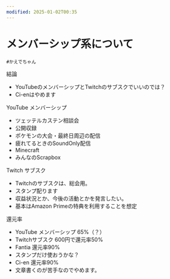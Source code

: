 ```yaml
---
modified: 2025-01-02T00:35
---
```

# メンバーシップ系について

`#かえでちゃん`

結論

- YouTubeのメンバーシップとTwitchのサブスクでいいのでは？  
- Ci-enはやめます  

YouTube メンバーシップ

- ツェッテルカステン相談会  
- 公開収録  
- ポケモンの大会・最終日周辺の配信  
- 疲れてるときのSoundOnly配信  
- Minecraft  
- みんなのScrapbox  

Twitch サブスク

- Twitchのサブスクは、総会用。  
- スタンプ配ります  
- 収益状況とか、今後の活動とかを発言したい。  
- 基本はAmazon Primeの特典を利用することを想定  

還元率

- YouTube メンバーシップ 65%（？）  
- Twitchサブスク 600円で還元率50%  
- Fantia 還元率90%  
- スタンプだけ使おうかな？  
- Ci-en 還元率90%  
- 文章書くのが苦手なのでやめます。